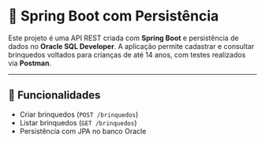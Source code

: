 # 🌱 Spring Boot com Persistência

Este projeto é uma API REST criada com **Spring Boot** e persistência de dados no **Oracle SQL Developer**. A aplicação permite cadastrar e consultar brinquedos voltados para crianças de até 14 anos, com testes realizados via **Postman**.

---

## 🚀 Funcionalidades

- Criar brinquedos (`POST /brinquedos`)  
- Listar brinquedos (`GET /brinquedos`)  
- Persistência com JPA no banco Oracle
